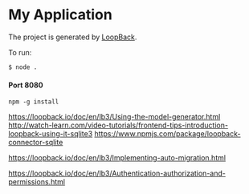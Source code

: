# My Application


The project is generated by [LoopBack](http://loopback.io).

To run:

```
$ node .
```

#### Port 8080

```npm -g install ```

https://loopback.io/doc/en/lb3/Using-the-model-generator.html
http://watch-learn.com/video-tutorials/frontend-tips-introduction-loopback-using-it-sqlite3
https://www.npmjs.com/package/loopback-connector-sqlite

https://loopback.io/doc/en/lb3/Implementing-auto-migration.html

https://loopback.io/doc/en/lb3/Authentication-authorization-and-permissions.html
